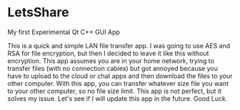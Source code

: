 # LetsShare
My first Experimental Qt C++ GUI App

This is a quick and simple LAN file transfer app. I was going to use AES and RSA for file encryption, but then I decided to leave it like this without encryption. This app assumes you are in your home network, trying to transfer files (with no connection cables) but got annoyed because you have to upload to the cloud or chat apps and then download the files to your other computer. With this app, you can transfer whatever size file you want to your other computer, so no file size limit. This app is not perfect, but it solves my issue. Let's see if I will update this app in the future. Good Luck.
